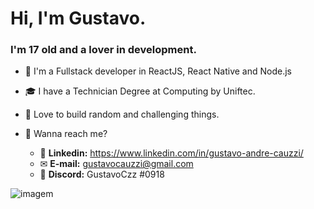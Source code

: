 # Hi, I'm Gustavo.
### I'm 17 old and a lover in development.

- 🚀 I'm a Fullstack developer in ReactJS, React Native and Node.js

- 🎓 I have a Technician Degree at Computing by Uniftec.

- 💜 Love to build random and challenging things.

- 💬 Wanna reach me?
  - 🔗 **Linkedin:** https://www.linkedin.com/in/gustavo-andre-cauzzi/
  - ✉ **E-mail:** gustavocauzzi@gmail.com
  - 🤖 **Discord:** GustavoCzz #0918

<img src="https://www.thiengo.com.br/img/post/normal/ap9rsbm2hmba6rtgoj1cvudv55ffee16507b9973e29dfbb0a81db3a165.jpg" alt="imagem" />
<!--
**Gustavo-Cauzzi/Gustavo-Cauzzi** is a ✨ _special_ ✨ repository because its `README.md` (this file) appears on your GitHub profile.
![alt text](https://www.thiengo.com.br/img/post/normal/ap9rsbm2hmba6rtgoj1cvudv55ffee16507b9973e29dfbb0a81db3a165.jpg)

Here are some ideas to get you started:

- 🔭 I’m currently working on ...
- 🌱 I’m currently learning ...
- 👯 I’m looking to collaborate on ...
- 🤔 I’m looking for help with ...
- 💬 Ask me about ...
- 📫 How to reach me: ...
- 😄 Pronouns: ...
- ⚡ Fun fact: ...
-->

